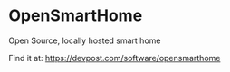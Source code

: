 # OpenSmartHome
 Open Source, locally hosted smart home
 
 Find it at: https://devpost.com/software/opensmarthome
